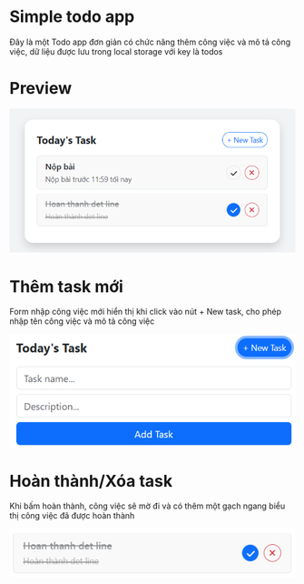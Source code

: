# Simple todo app

Đây là một Todo app đơn giản có chức năng thêm công việc và mô tả công việc, dữ liệu được lưu trong local storage với key là todos

# Preview

<p align="center">
<img src="gitImage/preview.png">  
</p>

# Thêm task mới

Form nhập công việc mới hiển thị khi click vào nút + New task, cho phép nhập tên công việc và mô tả công việc
<p align="center">
  <img src="gitImage/preview-add.png">
</p>

# Hoàn thành/Xóa task 
Khi bấm hoàn thành, công việc sẽ mờ đi và có thêm một gạch ngang biểu thị công việc đã được hoàn thành
<p align="center">
  <img src="gitImage/finished-task.png">
</p>

